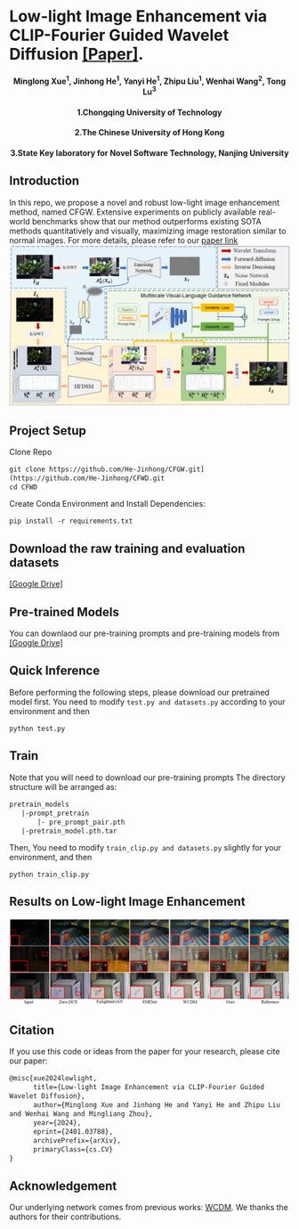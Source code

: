 # Low-light Image Enhancement via CLIP-Fourier Guided Wavelet Diffusion [[Paper]](https://arxiv.org/abs/2401.03788).
<h4 align="center">Minglong Xue<sup>1</sup>, Jinhong He<sup>1</sup>, Yanyi He<sup>1</sup>, Zhipu Liu<sup>1</sup>, Wenhai Wang<sup>2</sup></center>, Tong Lu<sup>3</sup></center>
<h4 align="center">1.Chongqing University of Technology
<h4 align="center">2.The Chinese University of Hong Kong
<h4 align="center">3.State Key laboratory for Novel Software Technology, Nanjing University</center></center>

## Introduction
In this repo, we propose a novel and robust low-light image enhancement method, named CFGW. Extensive experiments on publicly available real-world benchmarks show that our method outperforms existing SOTA methods quantitatively and visually, maximizing image restoration similar to normal images.
For more details, please refer to our [paper link](https://arxiv.org/abs/2401.03788)
![](./Figs/fig2.png)

## Project Setup
 Clone Repo
 ```
 git clone https://github.com/He-Jinhong/CFGW.git](https://github.com/He-Jinhong/CFWD.git
 cd CFWD  
 ```
Create Conda Environment and Install Dependencies:
```
pip install -r requirements.txt
```


## Download the raw training and evaluation datasets

[[Google Drive]](https://drive.google.com/drive/folders/1yAp7c-fQhU_KQkK7xk1KZ4YKAywwo-2z?usp=drive_link)

## Pre-trained Models 
You can downlaod our pre-training prompts and pre-training models from [[Google Drive]](https://drive.google.com/drive/folders/16tWuT7bVzQin2eiagsMByc-KN5UIQUho?usp=drive_link) 

## Quick Inference
Before performing the following steps, please download our pretrained model first.
You need to modify  ```test.py and datasets.py``` according to your environment and then
```
python test.py
```

## Train
Note that you will need to download our pre-training prompts
The directory structure will be arranged as:
```
pretrain_models
   |-prompt_pretrain
       |- pre_prompt_pair.pth
   |-pretrain_model.pth.tar
```
Then, You need to modify ```train_clip.py and datasets.py``` slightly for your environment, and then
```
python train_clip.py  
```

## Results on Low-light Image Enhancement
![](./Figs/pair.png)

## Citation
If you use this code or ideas from the paper for your research, please cite our paper:
```
@misc{xue2024lowlight,
      title={Low-light Image Enhancement via CLIP-Fourier Guided Wavelet Diffusion}, 
      author={Minglong Xue and Jinhong He and Yanyi He and Zhipu Liu and Wenhai Wang and Mingliang Zhou},
      year={2024},
      eprint={2401.03788},
      archivePrefix={arXiv},
      primaryClass={cs.CV}
}

```

## Acknowledgement
Our underlying network comes from previous works: [WCDM](https://github.com/JianghaiSCU/Diffusion-Low-Light.git). We thanks the authors for their contributions.
